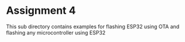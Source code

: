 # Assignment 4
This sub directory contains examples for flashing ESP32 using OTA and flashing any microcontroller using ESP32
